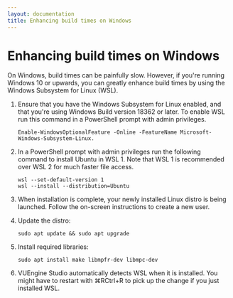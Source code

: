 ```yaml
---
layout: documentation
title: Enhancing build times on Windows
---
```


# Enhancing build times on Windows

On Windows, build times can be painfully slow. However, if you're running Windows 10 or upwards, you can greatly enhance build times by using the Windows Subsystem for Linux (WSL).

1.  Ensure that you have the Windows Subsystem for Linux enabled, and that you're using Windows Build version 18362 or later. To enable WSL run this command in a PowerShell prompt with admin privileges.

        Enable-WindowsOptionalFeature -Online -FeatureName Microsoft-Windows-Subsystem-Linux.

2.  In a PowerShell prompt with admin privileges run the following command to install Ubuntu in WSL 1. Note that WSL 1 is recommended over WSL 2 for much faster file access.

        wsl --set-default-version 1
        wsl --install --distribution=Ubuntu

3.  When installation is complete, your newly installed Linux distro is being launched. Follow the on-screen instructions to create a new user.

4.  Update the distro:

        sudo apt update && sudo apt upgrade

5.  Install required libraries:

        sudo apt install make libmpfr-dev libmpc-dev

6.  VUEngine Studio automatically detects WSL when it is installed. You might have to restart with <span class="keys target-os-osx">⌘R</span><span class="keys target-os-not-osx">Ctrl+R</span> to pick up the change if you just installed WSL.
